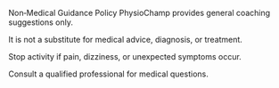 Non‑Medical Guidance Policy
PhysioChamp provides general coaching suggestions only.

It is not a substitute for medical advice, diagnosis, or treatment.

Stop activity if pain, dizziness, or unexpected symptoms occur.

Consult a qualified professional for medical questions.